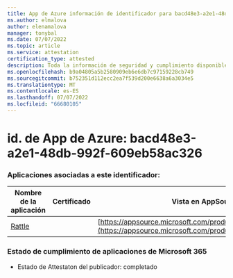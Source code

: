 ```yaml
---
title: App de Azure información de identificador para bacd48e3-a2e1-48db-992f-609eb58ac326
ms.author: elmalova
author: elenamalova
manager: tonybal
ms.date: 07/07/2022
ms.topic: article
ms.service: attestation
certification_type: attested
description: Toda la información de seguridad y cumplimiento disponible para bacd48e3-a2e1-48db-992f-609eb58ac326.
ms.openlocfilehash: b9a04805a5b2580909eb6e6db7c97159228cb749
ms.sourcegitcommit: b752351d112ecc2ea7f539d200e6638a6a3034e5
ms.translationtype: MT
ms.contentlocale: es-ES
ms.lasthandoff: 07/07/2022
ms.locfileid: "66680105"
---
```

# <a name="azure-app-id-bacd48e3-a2e1-48db-992f-609eb58ac326"></a>id. de App de Azure: bacd48e3-a2e1-48db-992f-609eb58ac326


### <a name="apps-associated-with-this-id"></a>Aplicaciones asociadas a este identificador:
| **Nombre de la aplicación** | **Certificado** | **Vista en AppSource** |
|--------------|---------------|-----------------------|
| [Rattle](../forward/WA200004030.md) |  | [https://appsource.microsoft.com/product/office/WA200004030](https://appsource.microsoft.com/product/office/WA200004030) |

### <a name="microsoft-365-app-compliance-status"></a>Estado de cumplimiento de aplicaciones de Microsoft 365
- Estado de Attestaton del publicador: completado
